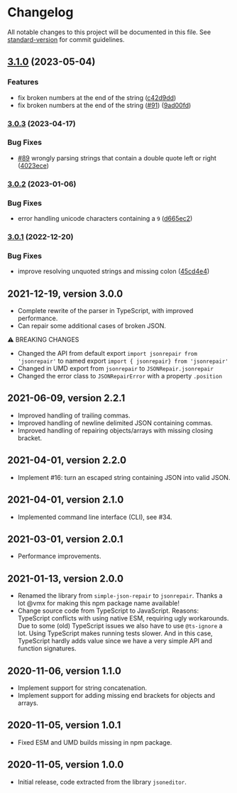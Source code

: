 # Changelog

All notable changes to this project will be documented in this file. See [standard-version](https://github.com/conventional-changelog/standard-version) for commit guidelines.

## [3.1.0](https://github.com/josdejong/jsonrepair/compare/v3.0.3...v3.1.0) (2023-05-04)


### Features

* fix broken numbers at the end of the string ([c42d9dd](https://github.com/josdejong/jsonrepair/commit/c42d9dd9ac6c60f2ebef8292d0485409f90d2ab9))
* fix broken numbers at the end of the string ([#91](https://github.com/josdejong/jsonrepair/issues/91)) ([9ad00fd](https://github.com/josdejong/jsonrepair/commit/9ad00fd09b600ac191bda9dec4469aa553e97645))

### [3.0.3](https://github.com/josdejong/jsonrepair/compare/v3.0.2...v3.0.3) (2023-04-17)


### Bug Fixes

* [#89](https://github.com/josdejong/jsonrepair/issues/89) wrongly parsing strings that contain a double quote left or right ([4023ece](https://github.com/josdejong/jsonrepair/commit/4023ece4442a85bc615e936fbb1de8683e821e91))

### [3.0.2](https://github.com/josdejong/jsonrepair/compare/v3.0.1...v3.0.2) (2023-01-06)


### Bug Fixes

* error handling unicode characters containing a `9` ([d665ec2](https://github.com/josdejong/jsonrepair/commit/d665ec2f934f8d499f0498d5a1a91515ee4dbd72))

### [3.0.1](https://github.com/josdejong/jsonrepair/compare/v3.0.0...v3.0.1) (2022-12-20)


### Bug Fixes

* improve resolving unquoted strings and missing colon ([45cd4e4](https://github.com/josdejong/jsonrepair/commit/45cd4e45c6c10fac148cf6a037752586ed4fb2d5))


## 2021-12-19, version 3.0.0

- Complete rewrite of the parser in TypeScript, with improved performance.
- Can repair some additional cases of broken JSON.

⚠ BREAKING CHANGES

- Changed the API from default export `import jsonrepair from 'jsonrepair'` to named export `import { jsonrepair} from 'jsonrepair'`
- Changed in UMD export from `jsonrepair` to `JSONRepair.jsonrepair`
- Changed the error class to `JSONRepairError` with a property `.position`


## 2021-06-09, version 2.2.1

- Improved handling of trailing commas.
- Improved handling of newline delimited JSON containing commas.
- Improved handling of repairing objects/arrays with missing closing bracket.


## 2021-04-01, version 2.2.0

- Implement #16: turn an escaped string containing JSON into valid JSON.


## 2021-04-01, version 2.1.0

- Implemented command line interface (CLI), see #34.


## 2021-03-01, version 2.0.1

- Performance improvements.


## 2021-01-13, version 2.0.0

- Renamed the library from `simple-json-repair` to `jsonrepair`.
  Thanks a lot @vmx for making this npm package name available!
- Change source code from TypeScript to JavaScript. Reasons: TypeScript 
  conflicts with using native ESM, requiring ugly workarounds. 
  Due to some (old) TypeScript issues we also have to use `@ts-ignore` a lot. 
  Using TypeScript makes running tests slower. And in this case, TypeScript 
  hardly adds value since we have a very simple API and function signatures.  


## 2020-11-06, version 1.1.0

- Implement support for string concatenation.
- Implement support for adding missing end brackets for objects and arrays.


## 2020-11-05, version 1.0.1

- Fixed ESM and UMD builds missing in npm package.


## 2020-11-05, version 1.0.0

- Initial release, code extracted from the library `jsoneditor`.
